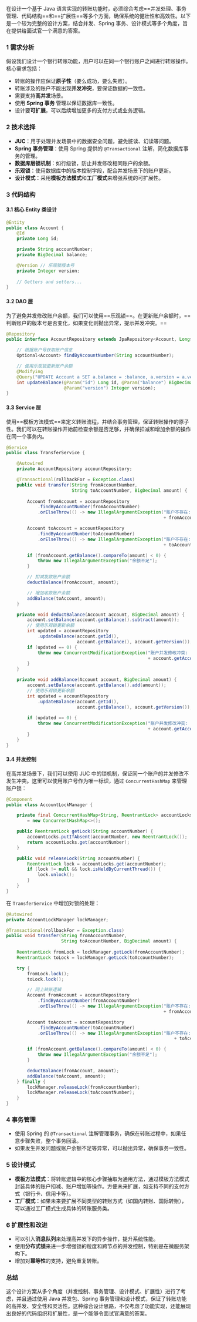 在设计一个基于 Java 语言实现的转账功能时，必须综合考虑==并发处理、事务管理、代码结构==和==扩展性==等多个方面，确保系统的健壮性和高效性。以下是一个较为完整的设计方案，结合并发、Spring 事务、设计模式等多个角度，旨在提供给面试官一个满意的答案。



### 1   需求分析

假设我们设计一个银行转账功能，用户可以在同一个银行账户之间进行转账操作。核心需求包括：

- 转账的操作应保证**原子性**（要么成功，要么失败）。
- 转账涉及的账户不能出现**并发冲突**，要保证数据的一致性。
- 需要支持**高并发**场景。
- 使用 **Spring 事务** 管理以保证数据库一致性。
- 设计要**可扩展**，可以后续增加更多的支付方式或业务逻辑。



### 2   技术选择

- **JUC**：用于处理并发场景中的数据安全问题，避免脏读、幻读等问题。
- **Spring 事务管理**：使用 Spring 提供的 `@Transactional` 注解，简化数据库事务的管理。
- **数据库层锁机制**：如行级锁，防止并发修改相同账户的余额。
- **乐观锁**：使用数据库中的版本控制字段，配合并发场景下的账户更新。
- **设计模式**：采用**模板方法模式**和**工厂模式**来增强系统的可扩展性。



### 3   代码结构

#### 3.1   核心 Entity 类设计

```java
@Entity
public class Account {
    @Id
    private Long id;

    private String accountNumber;
    private BigDecimal balance;

    @Version // 乐观锁版本号
    private Integer version;
    
    // Getters and setters...
}
```

#### 3.2   DAO 层
为了避免并发修改账户余额，我们可以使用==乐观锁==。在更新账户余额时，==判断账户的版本号是否变化，如果变化则抛出异常，提示并发冲突。==

```java
@Repository
public interface AccountRepository extends JpaRepository<Account, Long> {

    // 根据账户号获取账户信息
    Optional<Account> findByAccountNumber(String accountNumber);

    // 使用乐观锁更新账户余额
    @Modifying
    @Query("UPDATE Account a SET a.balance = :balance, a.version = a.version + 1 WHERE a.id = :id AND a.version = :version")
    int updateBalance(@Param("id") Long id, @Param("balance") BigDecimal balance,
                      @Param("version") Integer version);
}
```

#### 3.3   Service 层

使用==模板方法模式==来定义转账流程，并结合事务管理，保证转账操作的原子性。我们可以在转账操作开始前检查余额是否足够，并确保扣减和增加余额的操作在同一个事务内。

```java
@Service
public class TransferService {

    @Autowired
    private AccountRepository accountRepository;

    @Transactional(rollbackFor = Exception.class)
    public void transfer(String fromAccountNumber,
                         String toAccountNumber, BigDecimal amount) {
        
        Account fromAccount = accountRepository
            .findByAccountNumber(fromAccountNumber)
            .orElseThrow(() -> new IllegalArgumentException("账户不存在: " 
                                                            + fromAccountNumber));

        Account toAccount = accountRepository
            .findByAccountNumber(toAccountNumber)
            .orElseThrow(() -> new IllegalArgumentException("账户不存在: " 
                                                            + toAccountNumber));

        if (fromAccount.getBalance().compareTo(amount) < 0) {
            throw new IllegalArgumentException("余额不足");
        }

        // 扣减发款账户余额
        deductBalance(fromAccount, amount);

        // 增加收款账户余额
        addBalance(toAccount, amount);
    }

    private void deductBalance(Account account, BigDecimal amount) {
        account.setBalance(account.getBalance().subtract(amount));
        // 使用乐观锁更新余额
        int updated = accountRepository
            .updateBalance(account.getId(),
                           account.getBalance(), account.getVersion());
        if (updated == 0) {
            throw new ConcurrentModificationException("账户并发修改冲突: " 
                                                      + account.getAccountNumber());
        }
    }

    private void addBalance(Account account, BigDecimal amount) {
        account.setBalance(account.getBalance().add(amount));
        // 使用乐观锁更新余额
        int updated = accountRepository
            .updateBalance(account.getId(),
                           account.getBalance(), account.getVersion());
        
        if (updated == 0) {
            throw new ConcurrentModificationException("账户并发修改冲突: " 
                                                      + account.getAccountNumber());
        }
    }
}
```

#### 3.4   并发控制

在高并发场景下，我们可以使用 JUC 中的锁机制，保证同一个账户的并发修改不发生冲突。这里可以使用账户号作为唯一标识，通过 `ConcurrentHashMap` 来管理账户锁：

```java
@Component
public class AccountLockManager {

    private final ConcurrentHashMap<String, ReentrantLock> accountLocks 
        = new ConcurrentHashMap<>();

    public ReentrantLock getLock(String accountNumber) {
        accountLocks.putIfAbsent(accountNumber, new ReentrantLock());
        return accountLocks.get(accountNumber);
    }

    public void releaseLock(String accountNumber) {
        ReentrantLock lock = accountLocks.get(accountNumber);
        if (lock != null && lock.isHeldByCurrentThread()) {
            lock.unlock();
        }
    }
}
```

在 `TransferService` 中增加对锁的处理：

```java
@Autowired
private AccountLockManager lockManager;

@Transactional(rollbackFor = Exception.class)
public void transfer(String fromAccountNumber,
                     String toAccountNumber, BigDecimal amount) {
    
    ReentrantLock fromLock = lockManager.getLock(fromAccountNumber);
    ReentrantLock toLock = lockManager.getLock(toAccountNumber);

    try {
        fromLock.lock();
        toLock.lock();

        // 同上转账逻辑
        Account fromAccount = accountRepository
            .findByAccountNumber(fromAccountNumber)
            .orElseThrow(() -> new IllegalArgumentException("账户不存在: " 
                                                            + fromAccountNumber));

        Account toAccount = accountRepository
            .findByAccountNumber(toAccountNumber)
            .orElseThrow(() -> new IllegalArgumentException("账户不存在: " 
                                                                + toAccountNumber));

        if (fromAccount.getBalance().compareTo(amount) < 0) {
            throw new IllegalArgumentException("余额不足");
        }

        deductBalance(fromAccount, amount);
        addBalance(toAccount, amount);
    } finally {
        lockManager.releaseLock(fromAccountNumber);
        lockManager.releaseLock(toAccountNumber);
    }
}
```



### 4   事务管理

- 使用 Spring 的 `@Transactional` 注解管理事务，确保在转账过程中，如果任意步骤失败，整个事务回滚。
- 如果发生并发问题或账户余额不足等异常，可以抛出异常，确保事务一致性。



### 5   设计模式

- **模板方法模式**：将转账逻辑中的核心步骤抽取为通用方法，通过模板方法模式封装具体的账户扣减、账户增加等操作。方便未来扩展，如支持不同的支付方式（银行卡、信用卡等）。
- **工厂模式**：如果未来要扩展不同类型的转账方式（如国内转账、国际转账），可以通过工厂模式生成具体的转账服务类。



### 6   扩展性和改进

- 可以引入**消息队列**来处理高并发下的异步操作，提升系统性能。
- 使用**分布式锁**来进一步增强锁的粒度和跨节点的并发控制，特别是在微服务架构下。
- 增加对**幂等性**的支持，避免重复转账。



### 总结

这个设计方案从多个角度（并发控制、事务管理、设计模式、扩展性）进行了考虑，并且通过使用 Java 并发包、Spring 事务管理和设计模式，保证了转账功能的高并发、安全性和灵活性。这种综合设计思路，不仅考虑了功能实现，还能展现出良好的代码组织和扩展性，是一个能够令面试官满意的答案。